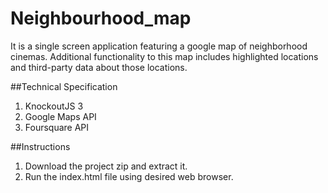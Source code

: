 # Neighbourhood_map

It is a single screen application featuring a google map of neighborhood cinemas.
Additional functionality to this map includes highlighted locations and third-party data about those locations.

##Technical Specification

1) KnockoutJS 3
2) Google Maps API
3) Foursquare API

##Instructions

1) Download the project zip and extract it.
2) Run the index.html file using desired web browser.
